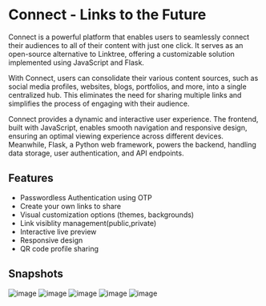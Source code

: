 # Connect - Links to the Future
Connect is a powerful platform that enables users to seamlessly connect their audiences to all of their content with just one click. It serves as an open-source alternative to Linktree, offering a customizable solution implemented using JavaScript and Flask.

With Connect, users can consolidate their various content sources, such as social media profiles, websites, blogs, portfolios, and more, into a single centralized hub. This eliminates the need for sharing multiple links and simplifies the process of engaging with their audience.

Connect provides a dynamic and interactive user experience. The frontend, built with JavaScript, enables smooth navigation and responsive design, ensuring an optimal viewing experience across different devices. Meanwhile, Flask, a Python web framework, powers the backend, handling data storage, user authentication, and API endpoints.

## Features
- Passwordless Authentication using OTP
- Create your own links to share 
- Visual customization options (themes, backgrounds)
- Link visiblity management(public,private)
- Interactive live preview 
- Responsive design 
- QR code profile sharing

 ## Snapshots
 ![image](https://github.com/abhigoyani/connect/assets/72963356/2ba36ba4-d4e4-4707-ad59-cb7ad4ff105b)
 ![image](https://github.com/abhigoyani/connect/assets/72963356/2e16f09c-3305-4d8a-b2be-3ff6b6894630)
 ![image](https://github.com/abhigoyani/connect/assets/72963356/65e89b88-3600-4036-9878-4d3bbd8727ea)
 ![image](https://github.com/abhigoyani/connect/assets/72963356/719112c4-2807-46cd-a02b-940062766352)
 ![image](https://github.com/abhigoyani/connect/assets/72963356/657e8968-5932-491f-a777-432062e6fe71)



